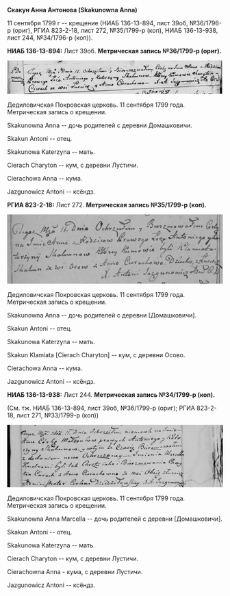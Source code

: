 **Скакун Анна Антонова (Skakunowna Anna)**

11 сентября 1799 г -- крещение (НИАБ 136-13-894, лист 39об, №36/1796-р
(ориг), РГИА 823-2-18, лист 272, №35/1799-р (коп), НИАБ 136-13-938, лист
244, №34/1796-р (коп)).

**НИАБ 136-13-894:** Лист 39об. **Метрическая запись №36/1799-р
(ориг).**

![](./media/4d2988115eaa6102706281c1668eb75108132ed9.png)

Дедиловичская Покровская церковь. 11 сентября 1799 года. Метрическая
запись о крещении.

Skakunowna Anna -- дочь родителей с деревни Домашковичи.

Skakun Antoni -- отец.

Skakunowa Katerzyna -- мать.

Cierach Charyton -- кум, с деревни Лустичи.

Cierachowa Anna -- кума.

Jazgunowicz Antoni -- ксёндз.

**РГИА 823-2-18:** Лист 272. **Метрическая запись №35/1799-р (коп).**

![](./media/56d78b27da60cbf8f448e24f4e63aea082f84043.png)

Дедиловичская Покровская церковь. 11 сентября 1799 года. Метрическая
запись о крещении.

Skakunowna Anna -- дочь родителей с деревни \[Домашковичи\].

Skakun Antoni -- отец.

Skakunowa Katerzyna -- мать.

Skakun Klamiata \[Cierach Charyton\] -- кум, с деревни Осово.

Cierachowa Anna -- кума.

Jazgunowicz Antoni -- ксёндз.

**НИАБ 136-13-938:** Лист 244. **Метрическая запись №34/1799-р (коп).**

(См. тж. НИАБ 136-13-894, лист 39об, №36/1799-р (ориг); РГИА 823-2-18,
лист 271, №33/1799-р (коп))

![](./media/a782d6115ea9aff6b86b7247242ac263de4dc4ab.png)

Дедиловичская Покровская церковь. 11 сентября 1799 года. Метрическая
запись о крещении.

Skakunowna Anna Marcella -- дочь родителей с деревни \[Домашковичи\].

Skakun Antoni -- отец.

Skakunowa Katerzyna -- мать.

Cierach Charyton -- кум, с деревни Лустичи.

Cierachowna Anna - кума, с деревни Лустичи.

Jazgunowicz Antoni -- ксёндз.
